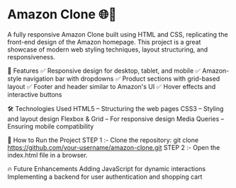 # Amazon Clone 🌐🛒
A fully responsive Amazon Clone built using HTML and CSS, replicating the front-end design of the Amazon homepage. This project is a great showcase of modern web styling techniques, layout structuring, and responsiveness.

🚀 Features
✅ Responsive design for desktop, tablet, and mobile
✅ Amazon-style navigation bar with dropdowns
✅ Product sections with grid-based layout
✅ Footer and header similar to Amazon's UI
✅ Hover effects and interactive buttons

🛠️ Technologies Used
HTML5 – Structuring the web pages
CSS3 – Styling and layout design
Flexbox & Grid – For responsive design
Media Queries – Ensuring mobile compatibility

📂 How to Run the Project
STEP 1 :- Clone the repository:
git clone https://github.com/your-username/amazon-clone.git
STEP 2 :- Open the index.html file in a browser.  

🔥 Future Enhancements
Adding JavaScript for dynamic interactions
Implementing a backend for user authentication and shopping cart
